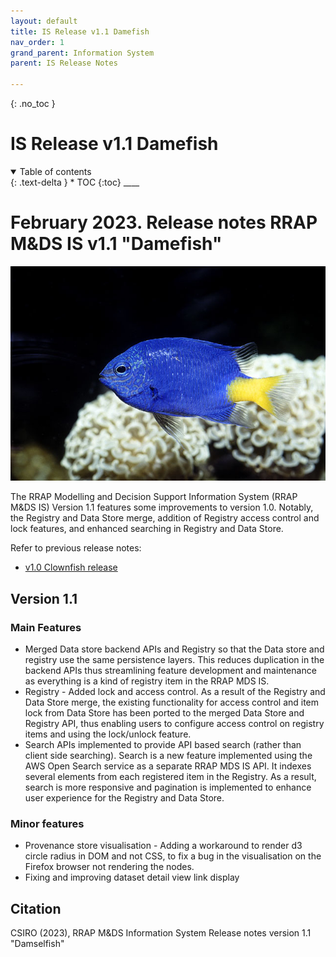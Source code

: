 ```yaml
---
layout: default
title: IS Release v1.1 Damefish
nav_order: 1
grand_parent: Information System
parent: IS Release Notes

---
```

{: .no_toc }
# IS Release v1.1 Damefish
<details  open markdown="block">
  <summary>
    Table of contents
  </summary>
{: .text-delta }
* TOC
{:toc}
____
</details>


# February 2023. Release notes RRAP M&DS IS v1.1 "Damefish"

![v1.1 Damefish](../../assets/images/release_notes_v1-1/Yellowtail_Damselfish.png)

The RRAP Modelling and Decision Support Information System (RRAP M&DS IS) Version 1.1 features some improvements to version 1.0. Notably, the Registry and Data Store merge, addition of Registry access control and lock features, and enhanced searching in Registry and Data Store.

Refer to previous release notes:
* [v1.0 Clownfish release](https://gbrrestoration.github.io/rrap-mds-knowledge-hub/information-system/release-notes/v1-0.html)

## Version 1.1 
### Main Features

* Merged Data store backend APIs and Registry so that the Data store and registry use the same persistence layers. This reduces duplication in the backend APIs thus streamlining feature development and maintenance as everything is a kind of registry item in the RRAP MDS IS. 
* Registry - Added lock and access control. As a result of the Registry and Data Store merge, the existing functionality for access control and item lock from Data Store has been ported to the merged Data Store and Registry API, thus enabling users to configure access control on registry items and using the lock/unlock feature.
* Search APIs implemented to provide API based search (rather than client side searching). Search is a new feature implemented using the AWS Open Search service as a separate RRAP MDS IS API. It indexes several elements from each registered item in the Registry. As a result, search is more responsive and pagination is implemented to enhance user experience for the Registry and Data Store. 


### Minor features 

* Provenance store visualisation - Adding a workaround to render d3 circle radius in DOM and not CSS, to fix a bug in the visualisation on the Firefox browser not rendering the nodes. 
* Fixing and improving dataset detail view link display 


## Citation

CSIRO (2023), RRAP M&DS Information System Release notes version 1.1 "Damselfish"

